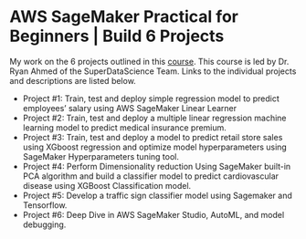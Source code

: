# AWS SageMaker Practical for Beginners | Build 6 Projects
My work on the 6 projects outlined in this [course](https://www.udemy.com/course/practical-aws-sagemaker-6-real-world-case-studies/learn/lecture/21110086#overview). This course is led by Dr. Ryan Ahmed of the SuperDataScience Team. Links to the individual projects and descriptions are listed below.

* Project #1: Train, test and deploy simple regression model to predict employees’ salary using AWS SageMaker Linear Learner
* Project #2: Train, test and deploy a multiple linear regression machine learning model to predict medical insurance premium.
* Project #3: Train, test and deploy a model to predict retail store sales using XGboost regression and optimize model hyperparameters using SageMaker Hyperparameters tuning tool.
* Project #4: Perform Dimensionality reduction Using SageMaker built-in PCA algorithm and build a classifier model to predict cardiovascular disease using XGBoost Classification model.
* Project #5: Develop a traffic sign classifier model using Sagemaker and Tensorflow.
* Project #6: Deep Dive in AWS SageMaker Studio, AutoML, and model debugging.
